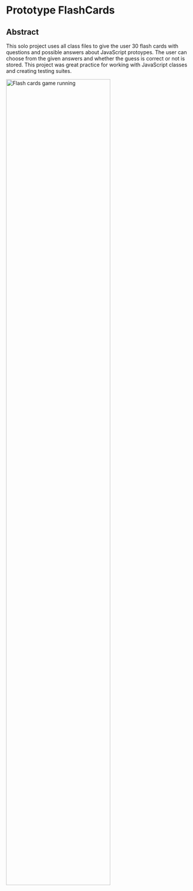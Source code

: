 # Prototype FlashCards

## Abstract

This solo project uses all class files to give the user 30 flash cards with questions and possible answers about JavaScript protoypes. The user can choose from the given answers and whether the guess is correct or not is stored. This project was great practice for working with JavaScript classes and creating testing suites.

<img src="https://im2.ezgif.com/tmp/ezgif-2-fc18ee48b003.gif" alt="Flash cards game running" height=auto width=75%/>
